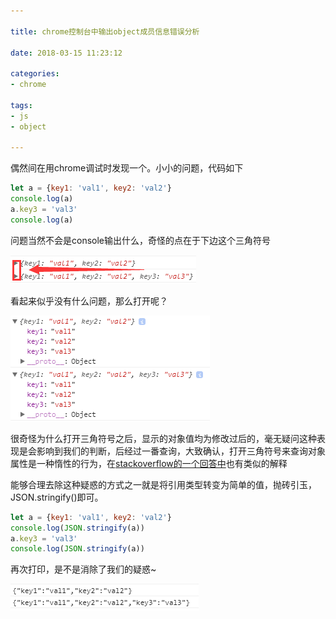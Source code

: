 ```yaml
---

title: chrome控制台中输出object成员信息错误分析

date: 2018-03-15 11:23:12

categories: 
- chrome

tags: 
- js
- object

---
```


偶然间在用chrome调试时发现一个。小小的问题，代码如下

```javascript
let a = {key1: 'val1', key2: 'val2'}
console.log(a)
a.key3 = 'val3'
console.log(a)
```

问题当然不会是console输出什么，奇怪的点在于下边这个三角符号

![控制台中三角符号未打开状态](/images/1803/chrome/key.png)

看起来似乎没有什么问题，那么打开呢？

![控制台中三角符号打开状态](/images/1803/chrome/key-open.png)

<!-- more -->

很奇怪为什么打开三角符号之后，显示的对象值均为修改过后的，毫无疑问这种表现是会影响到我们的判断，后经过一番查询，大致确认，打开三角符号来查询对象属性是一种惰性的行为，在[stackoverflow的一个回答中](https://stackoverflow.com/questions/4057440/is-chromes-javascript-console-lazy-about-evaluating-arrays)也有类似的解释

能够合理去除这种疑惑的方式之一就是将引用类型转变为简单的值，抛砖引玉，JSON.stringify()即可。

```javascript
let a = {key1: 'val1', key2: 'val2'}
console.log(JSON.stringify(a))
a.key3 = 'val3'
console.log(JSON.stringify(a))
```

再次打印，是不是消除了我们的疑惑~

![修改后控制台输出](/images/1803/chrome/key-open2.png)
	
	


